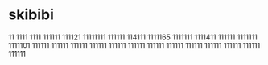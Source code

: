 # skibibi
11
1111
1111
111111
111121
11111111
111111
114111
1111165
1111111
1111411
111111
1111111
1111101
111111
111111
111111
111111
111111
111111
111111
111111
111111
111111
111111
111111
111111
